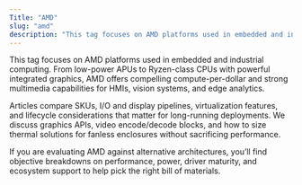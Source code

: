 ```yaml
---
Title: "AMD"
slug: "amd"
description: "This tag focuses on AMD platforms used in embedded and industrial computing. From low-power APUs to Ryzen-class CPUs with powerful integrated graphics, AMD..."
---
```


This tag focuses on AMD platforms used in embedded and industrial computing. From low-power APUs
to Ryzen-class CPUs with powerful integrated graphics, AMD offers compelling compute-per-dollar
and strong multimedia capabilities for HMIs, vision systems, and edge analytics.

Articles compare SKUs, I/O and display pipelines, virtualization features, and lifecycle
considerations that matter for long-running deployments. We discuss graphics APIs, video
encode/decode blocks, and how to size thermal solutions for fanless enclosures without sacrificing
performance.

If you are evaluating AMD against alternative architectures, you’ll find objective breakdowns on
performance, power, driver maturity, and ecosystem support to help pick the right bill of
materials.